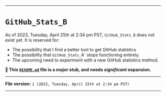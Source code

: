 
***

# `GitHub_Stats_B`

As of 2023, Tuesday, April 25th at 2:34 pm PST, `GitHub_Stats_B` does not exist yet. It is reserved for:

- The possibility that I find a better tool to get GitHub statistics
- The possibility that `GitHub_Stats_`A` stops functioning entirely.
- The upcoming need to experiment with a new GitHub statistics method.

**🌱️ This [`README.md`](/Docs/GitHub_Stats_B/README.md) file is a _major_ stub, and needs _significant_ expansion.**

***

**File version:** `1 (2023, Tuesday, April 25th at 2:34 pm PST)`

***
